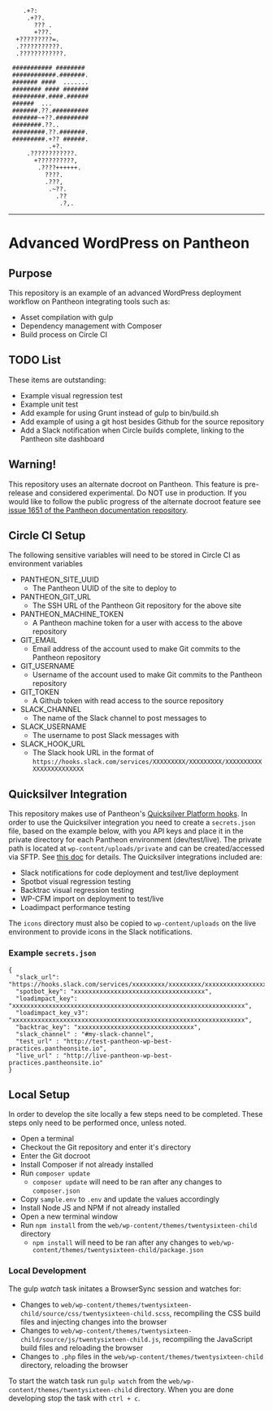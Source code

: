 ```
    .+?:
     .+??.
       ??? .
       +???.
  +?????????=.
  .???????????.
  .????????????.

 ########### ########
 ############.#######.
 ####### ####  .......
 ######## #### #######
 #########.####.######
 ######  ...
 #######.??.##########
 #######~+??.#########
 ########.??..
 #########.??.#######.
 #########.+?? ######.
           .+?.
     .????????????.
       +??????????,
        .????++++++.
          ????.
          .???,
           .~??.
             .??
              .?,.
```
---
# Advanced WordPress on Pantheon

## Purpose
This repository is an example of an advanced WordPress 
deployment workflow on Pantheon integrating tools such as:
* Asset compilation with gulp
* Dependency management with Composer
* Build process on Circle CI

## TODO List
These items are outstanding:
* Example visual regression test
* Example unit test
* Add example for using Grunt instead of gulp to bin/build.sh
* Add example of using a git host besides Github for the source repository
* Add a Slack notification when Circle builds complete, linking to the Pantheon site dashboard

## Warning!
This repository uses an alternate docroot on Pantheon. This feature is pre-release and considered experimental. Do NOT use in production.
If you would like to follow the public progress of the alternate docroot feature see [issue 1651 of the Pantheon documentation repository](https://github.com/pantheon-systems/documentation/issues/1651).

## Circle CI Setup
The following sensitive variables will need to be 
stored in Circle CI as environment variables
* PANTHEON_SITE_UUID
    * The Pantheon UUID of the site to deploy to
* PANTHEON_GIT_URL
    * The SSH URL of the Pantheon Git repository for the above site
* PANTHEON_MACHINE_TOKEN
    * A Pantheon machine token for a user with access to the above repository
* GIT_EMAIL
    * Email address of the account used to make Git commits to the Pantheon repository
* GIT_USERNAME
    * Username of the account used to make Git commits to the Pantheon repository
* GIT_TOKEN
    * A Github token with read access to the source repository
* SLACK_CHANNEL
	* The name of the Slack channel to post messages to
* SLACK_USERNAME
	* The username to post Slack messages with
* SLACK_HOOK_URL
	* The Slack hook URL in the format of `https://hooks.slack.com/services/XXXXXXXXX/XXXXXXXXX/XXXXXXXXXXXXXXXXXXXXXXXX`
	
## Quicksilver Integration
This repository makes use of Pantheon's [Quicksilver Platform hooks](https://pantheon.io/docs/quicksilver/).
In order to use the Quicksilver integration you need to create a `secrets.json` file, based on the example below, with you API keys and place it in the private directory for each Pantheon environment (dev/test/live).
The private path is located at `wp-content/uploads/private` and can be created/accessed via SFTP. See [this doc](https://pantheon.io/docs/private-paths/) for details.
The Quicksilver integrations included are:
* Slack notifications for code deployment and test/live deployment
* Spotbot visual regression testing
* Backtrac visual regression testing
* WP-CFM import on deployment to test/live
* Loadimpact performance testing

The `icons` directory must also be copied to `wp-content/uploads` on the live environment to provide icons in the Slack notifications.

### Example `secrets.json`
```
{
  "slack_url": "https://hooks.slack.com/services/xxxxxxxxx/xxxxxxxxx/xxxxxxxxxxxxxxxxxxxxxxxx",
  "spotbot_key": "xxxxxxxxxxxxxxxxxxxxxxxxxxxxxxxxxxxx",
  "loadimpact_key": "xxxxxxxxxxxxxxxxxxxxxxxxxxxxxxxxxxxxxxxxxxxxxxxxxxxxxxxxxxxxxxxx",
  "loadimpact_key_v3": "xxxxxxxxxxxxxxxxxxxxxxxxxxxxxxxxxxxxxxxxxxxxxxxxxxxxxxxxxxxxxxxx",
  "backtrac_key": "xxxxxxxxxxxxxxxxxxxxxxxxxxxxxxxx",
  "slack_channel" : "#my-slack-channel",
  "test_url" : "http://test-pantheon-wp-best-practices.pantheonsite.io",
  "live_url" : "http://live-pantheon-wp-best-practices.pantheonsite.io"
}
```

## Local Setup
In order to develop the site locally a few steps need to be completed. 
These steps only need to be performed once, unless noted. 

* Open a terminal
* Checkout the Git repository and enter it's directory
* Enter the Git docroot
* Install Composer if not already installed
* Run `composer update`
    * `composer update` will need to be ran after any changes to `composer.json`
* Copy `sample.env` to `.env` and update the values accordingly
* Install Node JS and NPM if not already installed
* Open a new terminal window
* Run `npm install` from the `web/wp-content/themes/twentysixteen-child` directory
    * `npm install` will need to be ran after any changes to `web/wp-content/themes/twentysixteen-child/package.json` 

### Local Development
The gulp _watch_ task initates a BrowserSync session and watches for:
* Changes to `web/wp-content/themes/twentysixteen-child/source/css/twentysixteen-child.scss`, recompiling the CSS build files and injecting changes into the browser
* Changes to `web/wp-content/themes/twentysixteen-child/source/js/twentysixteen-child.js`, recompiling the JavaScript build files and reloading the browser
* Changes to `.php` files in the `web/wp-content/themes/twentysixteen-child` directory, reloading the browser

To start the watch task run `gulp watch` from the `web/wp-content/themes/twentysixteen-child` directory.
When you are done developing stop the task with `ctrl + c`.
